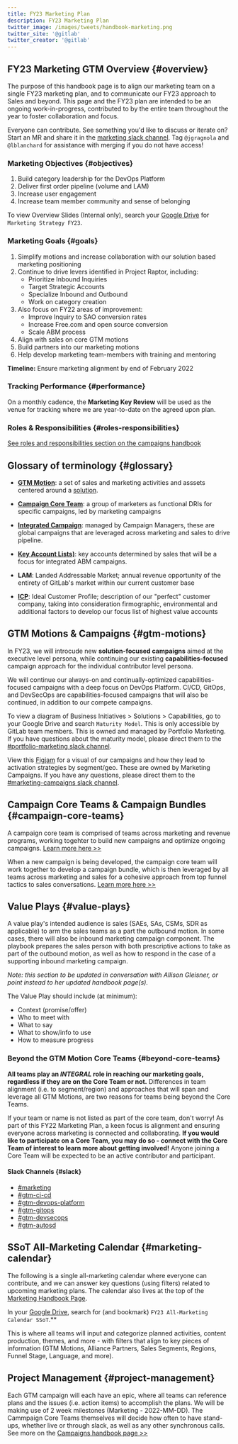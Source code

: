 ```yaml
---
title: FY23 Marketing Plan
description: FY23 Marketing Plan
twitter_image: /images/tweets/handbook-marketing.png
twitter_site: '@gitlab'
twitter_creator: '@gitlab'
---
```


## FY23 Marketing GTM Overview {#overview} <!-- DO NOT CHANGE ANCHOR -->

The purpose of this handbook page is to align our marketing team on a single FY23 marketing plan, and to communicate our FY23 approach to Sales and beyond. This page and the FY23 plan are intended to be an ongoing work-in-progress, contributed to by the entire team throughout the year to foster collaboration and focus.

Everyone can contribute. See something you'd like to discuss or iterate on? Start an MR and share it in the [marketing slack channel](https://gitlab.slack.com/archives/C0AKZRSQ5). Tag `@jgragnola` and `@lblanchard` for assistance with merging if you do not have access!

### Marketing Objectives {#objectives}

1. Build category leadership for the DevOps Platform
1. Deliver first order pipeline (volume and LAM)
1. Increase user engagement
1. Increase team member community and sense of belonging

To view Overview Slides (Internal only), search your [Google Drive](https://drive.google.com/drive/my-drive) for `Marketing Strategy FY23`.

### Marketing Goals {#goals}

1. Simplify motions and increase collaboration with our solution based marketing positioning
1. Continue to drive levers identified in Project Raptor, including:
    - Prioritize Inbound Inquiries
    - Target Strategic Accounts
    - Specialize Inbound and Outbound
    - Work on category creation
1. Also focus on FY22 areas of improvement:
    - Improve Inquiry to SAO conversion rates
    - Increase Free.com and open source conversion
    - Scale ABM process
1. Align with sales on core GTM motions
1. Build partners into our marketing motions
1. Help develop marketing team-members with training and mentoring

**Timeline:** Ensure marketing alignment by end of February 2022

### Tracking Performance {#performance}

On a monthly cadence, the **Marketing Key Review** will be used as the venue for tracking where we are year-to-date on the agreed upon plan.

### Roles & Responsibilities {#roles-responsibilities} <!-- DO NOT CHANGE ANCHOR -->

[See roles and responsibilities section on the campaigns handbook](/handbook/marketing/campaigns/#roles-responsibilities)

## Glossary of terminology {#glossary}

- **[GTM Motion](/handbook/marketing/plan-fy22#gtm-motions)**: a set of sales and marketing activities and asssets centered around a [solution](/handbook/marketing/brand-and-product-marketing/product-and-solution-marketing/usecase-gtm/).
- **[Campaign Core Team](/handbook/marketing/plan-fy23#campaign-core-teams)**: a group of marketers as functional DRIs for specific campaigns, led by marketing campaigns
- **[Integrated Campaign](/handbook/marketing/campaigns/#overview)**: managed by Campaign Managers, these are global campaigns that are leveraged across marketing and sales to drive pipeline.
- **[Key Account Lists)](/handbook/marketing/account-based-marketing/key-account-lists)**: key accounts determined by sales that will be a focus for integrated ABM campaigns.

- **LAM**: Landed Addressable Market; annual revenue opportunity of the entirety of GitLab's market within our current customer base
- **[ICP](/handbook/marketing/account-based-marketing/ideal-customer-profile/)**: Ideal Customer Profile; description of our "perfect" customer company, taking into consideration firmographic, environmental and additional factors to develop our focus list of highest value accounts

## GTM Motions & Campaigns {#gtm-motions} <!-- DO NOT CHANGE ANCHOR -->

In FY23, we will introcude new **solution-focused campaigns** aimed at the executive level persona, while continuing our existing **capabilities-focused** campaign approach for the individual contributor level persona.

We will continue our always-on and continually-optimized capabilities-focused campaigns with a deep focus on DevOps Platform. CI/CD, GitOps, and DevSecOps are capabilities-focused campaigns that will also be continued, in addition to our compete campaigns.

To view a diagram of Business Initiatives > Solutions > Capabilities, go to your Google Drive and search `Maturity Model`. This is only accessible by GitLab team members. This is owned and managed by Portfolio Marketing. If you have questions about the maturity model, please direct them to the [#portfolio-marketing slack channel](https://gitlab.slack.com/archives/CPTKGRXHP).

View this [Figjam](https://www.figma.com/file/NjcRe0cN3mHFg4ESib8UCD/FY23-Campaign-Bundles-%2B-RegionalChannel-Activation-%2B-Revenue-Play_2023-09-14_18-28-07?type=whiteboard&t=S9GSk8jFu3bJ28Iq-1) for a visual of our campaigns and how they lead to activation strategies by segment/geo. These are owned by Marketing Campaigns. If you have any questions, please direct them to the [#marketing-campaigns slack channel](https://gitlab.slack.com/archives/CCWUCP4MS).

## Campaign Core Teams & Campaign Bundles {#campaign-core-teams} <!-- DO NOT CHANGE ANCHOR -->

A campaign core team is comprised of teams across marketing and revenue programs, working togehter to build new campaigns and optimize ongoing campaigns. [Learn more here >>](/handbook/marketing/campaigns/#campaign-core-teams)

When a new campaign is being developed, the campaign core team will work together to develop a campaign bundle, which is then leveraged by all teams across marketing and sales for a cohesive approach from top funnel tactics to sales conversations. [Learn more here >>](/handbook/marketing/campaigns/#campaign-bundles)

## Value Plays {#value-plays} <!-- DO NOT CHANGE ANCHOR -->

A value play's intended audience is sales (SAEs, SAs, CSMs, SDR as applicable) to arm the sales teams as a part the outbound motion. In some cases, there will also be inbound marketing campaign component. The playbook prepares the sales person with both prescriptive actions to take as part of the outbound motion, as well as how to respond in the case of a supporting inbound marketing campaign.

*Note: this section to be updated in conversation with Allison Gleisner, or point instead to her updated handbook page(s).*

The Value Play should include (at minimum):

- Context (promise/offer)
- Who to meet with
- What to say
- What to show/info to use
- How to measure progress

### Beyond the GTM Motion Core Teams {#beyond-core-teams} <!-- DO NOT CHANGE ANCHOR -->

**All teams play an *INTEGRAL* role in reaching our marketing goals, regardless if they are on the Core Team or not.** Differences in team alignment (i.e. to segment/region) and approaches that will span and leverage all GTM Motions, are two reasons for teams being beyond the Core Teams.

If your team or name is not listed as part of the core team, don't worry! As part of this FY22 Marketing Plan, a keen focus is alignment and ensuring everyone across marketing is connected and collaborating. **If you would like to participate on a Core Team, you may do so - connect with the Core Team of interest to learn more about getting involved!** Anyone joining a Core Team will be expected to be an active contributor and participant.

#### Slack Channels {#slack} <!-- DO NOT CHANGE ANCHOR -->

- [#marketing](https://gitlab.slack.com/archives/C01KWFD84EA)
- [#gtm-ci-cd](https://gitlab.slack.com/archives/C01DF0YMKCP)
- [#gtm-devops-platform](https://gitlab.slack.com/archives/C01NLEXE34L)
- [#gtm-gitops](https://gitlab.slack.com/archives/C0119FNPA84)
- [#gtm-devsecops](https://gitlab.slack.com/archives/C039VDJ41GE)
- [#gtm-autosd](https://gitlab.slack.com/archives/C039Z8DK2JD)

## SSoT All-Marketing Calendar {#marketing-calendar} <!-- DO NOT CHANGE ANCHOR -->

The following is a single all-marketing calendar where everyone can contribute, and we can answer key questions (using filters) related to upcoming marketing plans. The calendar also lives at the top of the [Marketing Handbook Page](/handbook/marketing/#marketing-calendar).

In your [Google Drive](https://drive.google.com/drive/u/1/my-drive), search for (and bookmark) `FY23 All-Marketing Calendar SSoT`.**

This is where all teams will input and categorize planned activities, content production, themes, and more - with filters that align to key pieces of information (GTM Motions, Alliance Partners, Sales Segments, Regions, Funnel Stage, Language, and more).

## Project Management {#project-management} <!-- DO NOT CHANGE ANCHOR -->

Each GTM campaign will each have an epic, where all teams can reference plans and the issues (i.e. action items) to accomplish the plans. We will be making use of 2 week milestones (Marketing - 2022-MM-DD). The Cammpaign Core Teams themselves will decide how often to have stand-ups, whether live or through slack, as well as any other synchronous calls. See more on the [Campaigns handbook page >>](/handbook/marketing/campaigns/)
